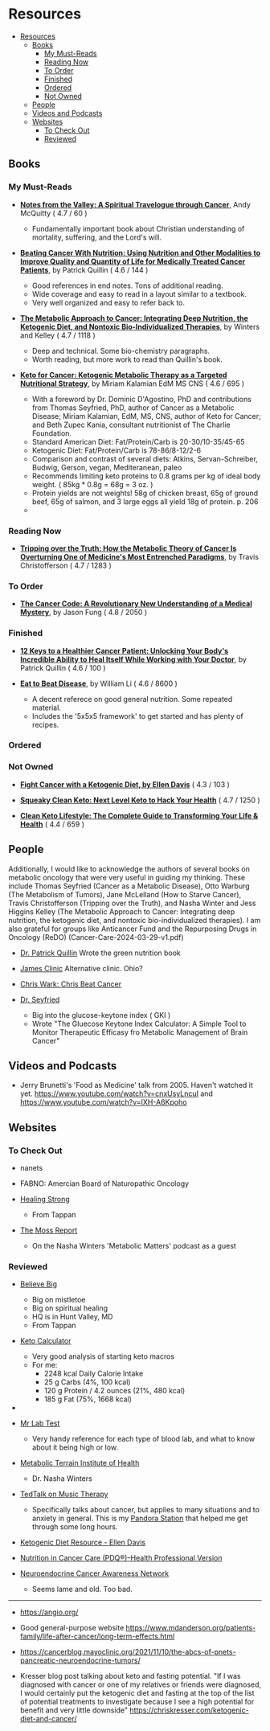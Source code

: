 
# Resources

- [Resources](#resources)
  - [Books](#books)
    - [My Must-Reads](#my-must-reads)
    - [Reading Now](#reading-now)
    - [To Order](#to-order)
    - [Finished](#finished)
    - [Ordered](#ordered)
    - [Not Owned](#not-owned)
  - [People](#people)
  - [Videos and Podcasts](#videos-and-podcasts)
  - [Websites](#websites)
    - [To Check Out](#to-check-out)
    - [Reviewed](#reviewed)

## Books

### My Must-Reads

- **[Notes from the Valley: A Spiritual Travelogue through Cancer](https://www.amazon.com/Notes-Valley-Spiritual-Travelogue-through/dp/0802412548/)**, Andy McQuitty ( 4.7 / 60 )
  - Fundamentally important book about Christian understanding of mortality, suffering, and the Lord's will.

- **[Beating Cancer With Nutrition:  Using Nutrition and Other Modalities to Improve Quality and Quantity of Life for Medically Treated Cancer Patients](https://www.amazon.com/dp/1735234702/)**, by Patrick Quillin ( 4.6 / 144 )
  - Good references in end notes.  Tons of additional reading.
  - Wide coverage and easy to read in a layout similar to a textbook.
  - Very well organized and easy to refer back to.

- **[The Metabolic Approach to Cancer:  Integrating Deep Nutrition, the Ketogenic Diet, and Nontoxic Bio-Individualized Therapies](https://www.amazon.com/dp/1603586865/)**, by Winters and Kelley ( 4.7 / 1118 )
  - Deep and technical. Some bio-chemistry paragraphs.
  - Worth reading, but more work to read than Quillin's book.

- **[Keto for Cancer: Ketogenic Metabolic Therapy as a Targeted Nutritional Strategy](https://www.amazon.com/gp/product/1603587012/)**, by Miriam Kalamian EdM MS CNS ( 4.6 / 695 )
  - With a foreword by Dr. Dominic D'Agostino, PhD and contributions from Thomas Seyfried, PhD, author of Cancer as a Metabolic Disease; Miriam Kalamian, EdM, MS, CNS, author of Keto for Cancer; and Beth Zupec Kania, consultant nutritionist of The Charlie Foundation.
  - Standard American Diet: Fat/Protein/Carb is 20-30/10-35/45-65
  - Ketogenic Diet: Fat/Protein/Carb is 78-86/8-12/2-6
  - Comparison and contrast of several diets: Atkins, Servan-Schreiber, Budwig, Gerson, vegan, Mediteranean, paleo
  - Recommends limiting keto proteins to 0.8 grams per kg of ideal body weight.  ( 85kg * 0.8g = 68g = 3 oz. )
  - Protein yields are not weights!  58g of chicken breast, 65g of ground beef, 65g of salmon, and 3 large eggs all yield 18g of protein. p. 206
  - 

### Reading Now

- **[Tripping over the Truth: How the Metabolic Theory of Cancer Is Overturning One of Medicine's Most Entrenched Paradigms](https://www.amazon.com/Tripping-over-Truth-Overturning-Entrenched/dp/160358935X/)**, by Travis Christofferson ( 4.7 / 1283 )

### To Order

- **[The Cancer Code: A Revolutionary New Understanding of a Medical Mystery](https://a.co/d/epBFEqO)**, by Jason Fung ( 4.8 / 2050 )

### Finished

- **[12 Keys to a Healthier Cancer Patient: Unlocking Your Body's Incredible Ability to Heal Itself While Working with Your Doctor](https://www.amazon.com/Keys-Healthier-Cancer-Patient-Incredible/dp/0578564297/)**, by Patrick Quillin ( 4.6 / 100 )

- **[Eat to Beat Disease](https://www.amazon.com/Eat-Beat-Disease-Science-Itself/dp/1538714620/)**, by William Li ( 4.6 / 8600 )  
  - A decent referece on good general nutrition.  Some repeated material.
  - Includes the '5x5x5 framework' to get started and has plenty of recipes.

### Ordered

### Not Owned

- **[Fight Cancer with a Ketogenic Diet, by Ellen Davis](https://www.amazon.com/Fight-Cancer-Ketogenic-Diet-Third/dp/1943721033/)** ( 4.3 / 103 )

- **[Squeaky Clean Keto: Next Level Keto to Hack Your Health](https://www.amazon.com/Squeaky-Clean-Keto-Mellissa-Sevigny/dp/162860400X/)** ( 4.7 / 1250 )

- **[Clean Keto Lifestyle: The Complete Guide to Transforming Your Life & Health](https://www.amazon.com/Clean-Keto-Lifestyle-Complete-Transforming/dp/1641523255/)** ( 4.4 / 659 )

## People

Additionally, I would like to acknowledge the authors of several books on metabolic oncology that were very useful in guiding my thinking. These include Thomas Seyfried (Cancer as a Metabolic Disease), Otto Warburg (The Metabolism of Tumors), Jane McLelland (How to Starve Cancer), Travis Christofferson (Tripping over the Truth), and Nasha Winter and Jess Higgins
Kelley (The Metabolic Approach to Cancer: Integrating deep nutrition, the ketogenic diet, and nontoxic bio-individualized therapies). I am also grateful for groups like Anticancer Fund and the Repurposing Drugs in Oncology (ReDO) (Cancer-Care-2024-03-29-v1.pdf)

- [Dr. Patrick Quillin](https://gettinghealthier.com/dr-patrick-quillin-phd/)
Wrote the green nutrition book

- [James Clinic](https://jamesclinic.com/cancer/)
Alternative clinic. Ohio?

- [Chris Wark: Chris Beat Cancer](https://www.chrisbeatcancer.com/)

- [Dr. Seyfried]()
  - Big into the glucose-keytone index ( GKI )
  - Wrote "The Gluecose Keytone Index Calculator: A Simple Tool to Monitor Therapeutic Efficasy fro Metabolic Management of Brain Cancer"

## Videos and Podcasts

- Jerry Brunetti's 'Food as Medicine' talk from 2005.  Haven't watched it yet.
<https://www.youtube.com/watch?v=cnxUsyLncuI> and <https://www.youtube.com/watch?v=IXH-A6Kpoho>

## Websites

### To Check Out

- nanets

- FABNO: Amercian Board of Naturopathic Oncology
  
- [Healing Strong](https://healingstrong.org/)
  - From Tappan

- [The Moss Report](https://www.themossreport.com//)
  - On the Nasha Winters 'Metabolic Matters' podcast as a guest

### Reviewed

- [Believe Big](https://believebig.org)
  - Big on mistletoe
  - Big on spiritual healing
  - HQ is in Hunt Valley, MD
  - From Tappan

- [Keto Calculator](https://keto-calculator.ankerl.com/)
  - Very good analysis of starting keto macros
  - For me:
    - 2248	kcal Daily Calorie Intake
    - 25	g Carbs (4%, 100 kcal)
    - 120	g Protein / 4.2 ounces (21%, 480 kcal)
    - 185	g Fat (75%, 1668 kcal)
- 
- [Mr Lab Test](https://mrlabtest.com)
  - Very handy reference for each type of blood lab, and what to know about it being high or low.

- [Metabolic Terrain Institute of Health](https://www.mtih.org/)
  - Dr. Nasha Winters

- [TedTalk on Music Therapy](https://youtu.be/NlY4yCsGKXU?si=qmQ50O3xSVSHBZdt)
  - Specifically talks about cancer, but applies to many situations and to anxiety in general.  This is my [Pandora Station](https://pandora.app.link/MluCFFUEeNb) that helped me get through some long hours.

- [Ketogenic Diet Resource - Ellen Davis](https://www.ketogenic-diet-resource.com/)

- [Nutrition in Cancer Care (PDQ®)–Health Professional Version](https://www.cancer.gov/about-cancer/treatment/side-effects/appetite-loss/nutrition-hp-pdq)

- [Neuroendocrine Cancer Awareness Network](https://netcancerawareness.org/nccn-guidelines/)
  - Seems lame and old. Too bad.

 ***

- <https://angio.org/>

- Good general-purpose website
<https://www.mdanderson.org/patients-family/life-after-cancer/long-term-effects.html>

- <https://cancerblog.mayoclinic.org/2021/11/10/the-abcs-of-pnets-pancreatic-neuroendocrine-tumors/>

- Kresser blog post talking about keto and fasting potential. "If I was diagnosed with cancer or one of my relatives or friends were diagnosed, I would certainly put the ketogenic diet and fasting at the top of the list of potential treatments to investigate because I see a high potential for benefit and very little downside"
<https://chriskresser.com/ketogenic-diet-and-cancer/>
